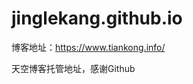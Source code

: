 # jinglekang.github.io

博客地址：<a herf='https://www.tiankong.info/'>https://www.tiankong.info/</a>

天空博客托管地址，感谢Github
